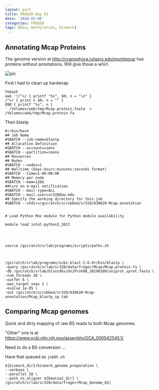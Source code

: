 ```yaml
---
layout: post
title: FROGER Day 02
date: '2020-03-06'
categories: FROGER
tags: [mox, methylation, bismark]
---
```


## Annotating Mcap Proteins

The genome version at http://cyanophora.rutgers.edu/montipora/ has proteins without annotations. Will give those a whirl.

![pic](http://gannet.fish.washington.edu/seashell/snaps/Genome_analysis_of_the_rice_coral_Montipora_capitata_2020-03-06_08-09-04.png)

First I had to clean up hardwrap

```
%%bash
awk '!/^>/ { printf "%s", $0; n = "\n" }
/^>/ { print n $0; n = "" }
END { printf "%s", n }
' /Volumes/web/tmp/Mcap.protein.fasta  > /Volumes/web/tmp/Mcap.protein.fa
```

Then blastp

```
#!/bin/bash
## Job Name
#SBATCH --job-name=blastp
## Allocation Definition
#SBATCH --account=coenv
#SBATCH --partition=coenv
## Resources
## Nodes
#SBATCH --nodes=1
## Walltime (days-hours:minutes:seconds format)
#SBATCH --time=1-00:00:00
## Memory per node
#SBATCH --mem=120G
##turn on e-mail notification
#SBATCH --mail-type=ALL
#SBATCH --mail-user=sr320@uw.edu
## Specify the working directory for this job
#SBATCH --chdir=/gscratch/scrubbed/sr320/030620-Mcap-annotation


# Load Python Mox module for Python module availability

module load intel-python3_2017




source /gscratch/srlab/programs/scripts/paths.sh



/gscratch/srlab/programs/ncbi-blast-2.6.0+/bin/blastp \
-query /gscratch/srlab/sr320/data/froger/Mcap/Mcap.protein.fa \
-db /gscratch/srlab/blastdbs/UniProtKB_20190109/uniprot_sprot.fasta \
-num_threads 28 \
-outfmt 6 \
-max_target_seqs 1 \
-evalue 1e-05 \
-out /gscratch/scrubbed/sr320/030620-Mcap-annotation/Mcap_blastp_sp.tab
```


## Comparing Mcap genomes

Quick and dirty mapping of raw BS reads to both Mcap genomes.

"Other" one is at https://www.ncbi.nlm.nih.gov/assembly/GCA_006542545.1/

Need to do a BS conversion ...

Have that queued as `job05.sh`

```
${bismark_dir}/bismark_genome_preparation \
--verbose \
--parallel 28 \
--path_to_aligner ${bowtie2_dir} \
/gscratch/srlab/sr320/data/froger/Mcap_Genome_02/
```

